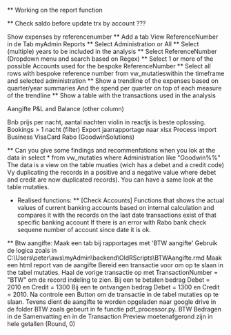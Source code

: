** Working on the report function

** Check saldo before update trx by account ???



Show expenses by referencenumber
** Add a tab View ReferenceNumber in de  Tab myAdmin Reports
** Select Administration or All
** Select (multiple) years to be included in the analysis
** Select ReferenceNumber (Dropdown menu and search based on Regex)
** Select 1 or more of the possible Accounts used for the bespoke ReferenceNumber
** Select all rows with bespoke reference number from vw_mutatieswithin the timeframe and selected administration
** Show a trendline of the expenses based on quarter/year summaries And the spend per quarter on top of each measure of the trendline
** Show a table with the transactions used in the analysis



Aangifte P&L and Balance (other column)

Bnb prijs per nacht, aantal nachten violin in reactjs  is beste oplossing. 
Bookings > 1 nacht (filter)
Export jaarrapportage naar xlsx 
Process import Business VisaCard Rabo (GoodwinSolutions)


** Can you give some findings and recommenfations when you lok at the data in select * from vw_mutaties where Administration like "Goodwin%%"
The data is a view on the table muaties (wich has a debet and a credit  code) Vy duplicating the records in a positive and a negative value where debet and credit are now duplicated records). You can have a same look at the table mutaties.

* Realised functions:
** [Check Accounts] Functions that shows the actual values of current banking accounts based on internal calculation and compares it with the records on the last date transactions exist of that specific banking account If there is an error with Rabo bank check sequene number of account since date it is ok.  

** Btw aangifte:
Maak een tab bij rapportages met 'BTW aangifte'
Gebruik de logica zoals in C:\Users\peter\aws\myAdmin\backend\OldRScripts\BTWAangifte.rmd
Maak een html report van de aangifte
Bereid een transactie voor om op te slaan in the tabel mutaties. Haal de vorige transactie op met TransactionNumber = "BTW" om de record indeling te zien. Bij een te betalen bedrag Debet = 2010 en Credit = 1300 Bij een te ontvangen bedrag Debet = 1300 en Credit = 2010. Na controle een Button om de transactie in de tabel mutaties op te slaan. Tevens dient de aangifte te worden opgeladen naar google drive in de folder BTW zoals gebeurt in fe functie pdf_processor.py. BTW Bedragen in de Samenvatting en in de Transaction Preview moetenafgerond zijn in hele getallen (Round, 0)